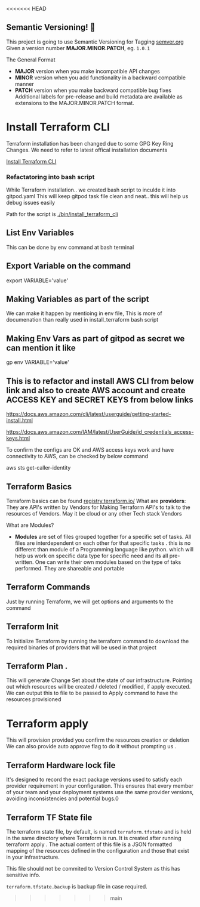 



<<<<<<< HEAD



## Semantic Versioning! :mage: 

This project is going to use Semantic Versioning for Tagging
[semver.org](https://semver.org/)
Given a version number **MAJOR.MINOR.PATCH**, eg. `1.0.1`

The General Format 
 - **MAJOR** version when you make incompatible API changes
 - **MINOR** version when you add functionality in a backward compatible manner
 - **PATCH** version when you make backward compatible bug fixes
Additional labels for pre-release and build metadata are available as extensions to the MAJOR.MINOR.PATCH format.
# Install Terraform CLI 
Terraform installation has been changed due to some GPG Key Ring Changes. We need to refer to latest offical installation documents 

[Install Terraform CLI](https://developer.hashicorp.com/terraform/tutorials/aws-get-started/install-cli)

### Refactatoring into bash script

While Terraform installation.. we created bash script to inculde it into gitpod.yaml
This will keep gitpod task file clean and neat.. this will help us debug issues easily

Path for the script is [./bin/install_terraform_cli](./bin/install_terraform_cli)

## List Env Variables
This can be done by env command at bash terminal
## Export Variable on the command
export VARIABLE='value'
## Making Variables as part of the script
We can make it happen by mentioing in env file, This is more of documenation than really used in install_terraform bash script

## Making Env Vars as part of gitpod as secret we can mention it like 

gp env VARIABLE='value'

## This is to refactor and install AWS CLI from below link and also to create AWS account and create ACCESS KEY and SECRET KEYS from below links

https://docs.aws.amazon.com/cli/latest/userguide/getting-started-install.html

https://docs.aws.amazon.com/IAM/latest/UserGuide/id_credentials_access-keys.html

To confirm the configs are OK and AWS access keys work and have connectivity to AWS, can be checked by below command

aws sts get-caller-identity

## Terraform Basics

Terraform basics can be found 
[registry.terraform.io/](https://registry.terraform.io/)
What are **providers**: 
They are API's written by Vendors for Making Terraform API's to talk to the resources of Vendors. May it be cloud or any other Tech stack Vendors

What are Modules?
- **Modules** are set of files grouped together for a specific set of tasks. All files are interdependent on each other for that specific tasks . this is no different than module of a Programming language like python. which will help us work on specific data type for specific need and its all pre-written. One can write their own modules based on the type of taks performed. They are shareable and portable

## Terraform Commands
Just by running Terraform, we will get options and arguments to the command 

## Terraform Init
To Initialize  Terraform by running the terraform command to download the required binaries of providers that will be used in that project

## Terraform Plan .
This will generate Change Set about the state of our infrastructure. Pointing out which resources will be created / deleted / modified, if apply executed.
We can output this to file to be passed to Apply command to have the resources provisioned

# Terraform apply
This will provision provided you confirm the resources creation or deletion 
We can also provide auto approve flag to do it without prompting us .

## Terraform Hardware lock file
It's designed to record the exact package versions used to satisfy each provider requirement in your configuration. This ensures that every member of your team and your deployment systems use the same provider versions, avoiding inconsistencies and potential bugs.0

## Terraform TF State file
The terraform state file, by default, is named `terraform.tfstate` and is held in the same directory where Terraform is run. It is created after running terraform apply . The actual content of this file is a JSON formatted mapping of the resources defined in the configuration and those that exist in your infrastructure.

This file should not be commited to Version Control System as this has sensitive info.

`terraform.tfstate.backup` is backup file in case required. 







>>>>>>> main
